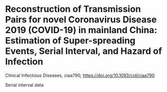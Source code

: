# Reconstruction of Transmission Pairs for novel Coronavirus Disease 2019 (COVID-19) in mainland China: Estimation of Super-spreading Events, Serial Interval, and Hazard of Infection

Clinical Infectious Diseases, ciaa790, https://doi.org/10.1093/cid/ciaa790

Serial interval data
